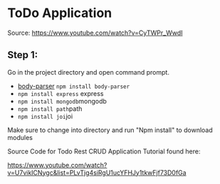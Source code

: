 # ToDo Application
Source: https://www.youtube.com/watch?v=CyTWPr_WwdI
## Step 1: 
Go in the project directory and open command prompt.
- [body-parser](https://www.npmjs.com/package/body-parser) `npm install body-parser` 
- `npm install express` express
- `npm install mongodb`mongodb
- `npm install path`path
- `npm install joi`joi
  
Make sure to change into directory and run "Npm install" to download modules

Source Code for Todo Rest CRUD Application Tutorial found here:

https://www.youtube.com/watch?v=U7vikICNygc&list=PLvTjg4siRgU1ucYFHJy1tkwFjf73D0fGa
